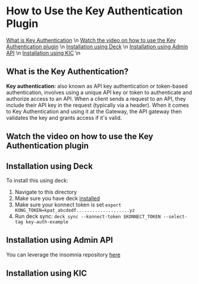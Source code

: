 # How to Use the Key Authentication Plugin

[What is Key Authentication](#what-is-the-Key-Authentication) \n
[Watch the video on how to use the Key Authentication plugin](#watch-the-video-on-how-to-use-the-Key-Authentication-plugin) \n
[Installation using Deck](Installation-using-Deck) \n
[Installation using Admin API](Installation-using-Admin-API) \n
[Installation using KIC](Installation-using-KIC) \n

## What is the Key Authentication?

**Key authentication:** also known as API key authentication or token-based authentication, involves using a unique API key or token to authenticate and authorize access to an API. When a client sends a request to an API, they include their API key in the request (typically via a header). When it comes to Key Authentication and using it at the Gateway, the API gateway then validates the key and grants access if it's valid.

## Watch the video on how to use the Key Authentication plugin

<!--
[![First [PLUGIN NAME]](./images/activate.png)](https://youtu.be/ "First [PLUGIN NAME]")
-->

## Installation using Deck

To install this using deck:

1. Navigate to this directory
2. Make sure you have deck [installed](https://docs.konghq.com/deck/latest/installation/)
3. Make sure your konnect token is set `export KONG_TOKEN=kpat_abcdedf....................yz`
4. Run deck sync: `deck sync --konnect-token $KONNECT_TOKEN --select-tag key-auth-example`

## Installation using Admin API

You can leverage the insomnia repository [here](https://github.com/irishtek-solutions/kong-konnect-inso)

## Installation using KIC

